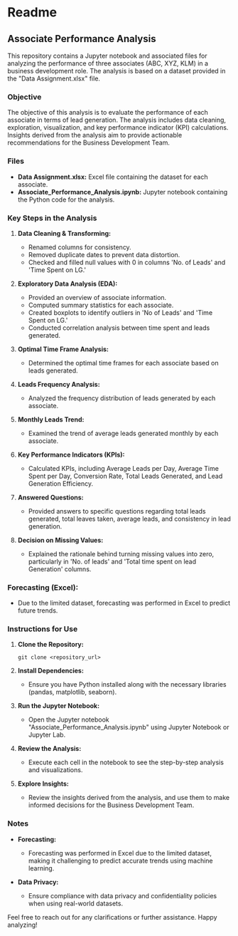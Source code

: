 # Readme

## Associate Performance Analysis

This repository contains a Jupyter notebook and associated files for analyzing the performance of three associates (ABC, XYZ, KLM) in a business development role. The analysis is based on a dataset provided in the "Data Assignment.xlsx" file.

### Objective

The objective of this analysis is to evaluate the performance of each associate in terms of lead generation. The analysis includes data cleaning, exploration, visualization, and key performance indicator (KPI) calculations. Insights derived from the analysis aim to provide actionable recommendations for the Business Development Team.

### Files

- **Data Assignment.xlsx:** Excel file containing the dataset for each associate.
- **Associate_Performance_Analysis.ipynb:** Jupyter notebook containing the Python code for the analysis.

### Key Steps in the Analysis

1. **Data Cleaning & Transforming:**
   - Renamed columns for consistency.
   - Removed duplicate dates to prevent data distortion.
   - Checked and filled null values with 0 in columns 'No. of Leads' and 'Time Spent on LG.'

2. **Exploratory Data Analysis (EDA):**
   - Provided an overview of associate information.
   - Computed summary statistics for each associate.
   - Created boxplots to identify outliers in 'No of Leads' and 'Time Spent on LG.'
   - Conducted correlation analysis between time spent and leads generated.

3. **Optimal Time Frame Analysis:**
   - Determined the optimal time frames for each associate based on leads generated.

4. **Leads Frequency Analysis:**
   - Analyzed the frequency distribution of leads generated by each associate.

5. **Monthly Leads Trend:**
   - Examined the trend of average leads generated monthly by each associate.

6. **Key Performance Indicators (KPIs):**
   - Calculated KPIs, including Average Leads per Day, Average Time Spent per Day, Conversion Rate, Total Leads Generated, and Lead Generation Efficiency.

7. **Answered Questions:**
   - Provided answers to specific questions regarding total leads generated, total leaves taken, average leads, and consistency in lead generation.

8. **Decision on Missing Values:**
   - Explained the rationale behind turning missing values into zero, particularly in 'No. of leads' and 'Total time spent on lead Generation' columns.

### Forecasting (Excel):
   - Due to the limited dataset, forecasting was performed in Excel to predict future trends.

### Instructions for Use

1. **Clone the Repository:**
   ```
   git clone <repository_url>
   ```

2. **Install Dependencies:**
   - Ensure you have Python installed along with the necessary libraries (pandas, matplotlib, seaborn).

3. **Run the Jupyter Notebook:**
   - Open the Jupyter notebook "Associate_Performance_Analysis.ipynb" using Jupyter Notebook or Jupyter Lab.

4. **Review the Analysis:**
   - Execute each cell in the notebook to see the step-by-step analysis and visualizations.

5. **Explore Insights:**
   - Review the insights derived from the analysis, and use them to make informed decisions for the Business Development Team.

### Notes

- **Forecasting:**
  - Forecasting was performed in Excel due to the limited dataset, making it challenging to predict accurate trends using machine learning.

- **Data Privacy:**
  - Ensure compliance with data privacy and confidentiality policies when using real-world datasets.

Feel free to reach out for any clarifications or further assistance. Happy analyzing!
